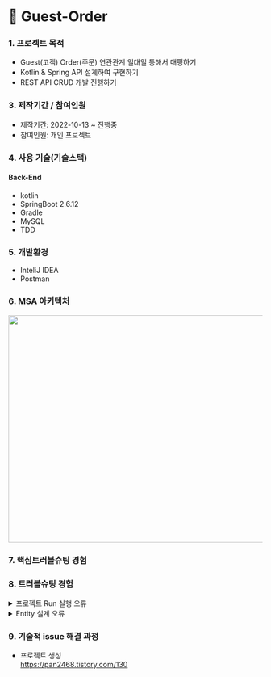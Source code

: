 # 📌 Guest-Order

###  1. 프로젝트 목적 
+ Guest(고객) Order(주문) 연관관계 일대일 통해서 매핑하기
+ Kotlin & Spring API 설계하여 구현하기
+ REST API CRUD 개발 진행하기 


###  3. 제작기간 / 참여인원
+ 제작기간: 2022-10-13 ~ 진행중
+ 참여인원: 개인 프로젝트

### 4. 사용 기술(기술스택)
#### Back-End
+ kotlin
+ SpringBoot 2.6.12
+ Gradle
+ MySQL
+ TDD

### 5. 개발환경
+ InteliJ IDEA
+ Postman

### 6. MSA 아키텍처

<img src="https://user-images.githubusercontent.com/58936137/195647238-3f9f0210-4478-41c0-9dee-37f4223ea195.png" width="600px" height="450px">



###  7. 핵심트러블슈팅 경험

###  8. 트러블슈팅 경험
<details>
<summary>프로젝트 Run 실행 오류</summary>
<div markdown="1">

- Error starting ApplicationContext. To display the conditions report re-run your application with 'debug' enabled.
- 해결 원인: application.properties 설정 파일에서 spring.autoconfigure.exclude=org.springframework.boot.autoconfigure.jdbc.DataSourceAutoConfiguration 추가하여 개선
  
</div>
</details> 

<details>
<summary>Entity 설계 오류</summary>
<div markdown="1">

- org.hibernate.tool.schema.spi.CommandAcceptanceException: Error executing DDL "
- 해결 원인: SpringBoot Entity 설계하여 Table 명을 지정하여 실행 > 기존 DBMS Table 명이 존재하기 때문에 Error 발생

  <img src="https://user-images.githubusercontent.com/58936137/195974174-50a700d3-0fda-4555-a685-f0bb6e6c3e37.png" width="300px" height="100px">
  <br><br>
  + 기존에 @Table(name=order) 명칭이 되어있는데 orders 수정 후 개선

</div>
</details> 

### 9. 기술적 issue 해결 과정
+ 프로젝트 생성<br> 
https://pan2468.tistory.com/130







